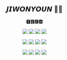 <h2 align='center'>𝙅𝙄𝙒𝙊𝙉𝙔𝙊𝙐𝙉 🦊🐰</h2>

<p align='center'>🆃🅴🅲🅷</p>

<p align='center'>
  <img src="https://img.shields.io/badge/JavaScript-FFCE00?style=flat-square&logo=JavaScript&logoColor=black"/>
  <img src="https://img.shields.io/badge/HTML-FFB13B?style=flat-square&logo=HTML5&logoColor=white"/>
  <img src="https://img.shields.io/badge/Spring-6DB33F?style=flat-square&logo=Spring&logoColor=white"/>
  <img src="https://img.shields.io/badge/NodeJS-339933?style=flat-square&logo=Node.JS&logoColor=white"/>
</p>
<p align='center'>
  <img src="https://img.shields.io/badge/TypeScript-1679A7?style=flat-square&logo=TypeScript&logoColor=white"/>
  <img src="https://img.shields.io/badge/CSS-1572B6?style=flat-square&logo=CSS3&logoColor=white"/>
  <img src="https://img.shields.io/badge/MySQL-3766AB?style=flat-square&logo=MySQL&logoColor=white"/>
  <img src="https://img.shields.io/badge/Docker-003B57?style=flat-square&logo=Docker&logoColor=white"/>
</p>
<p align='center'>
  <img src="https://img.shields.io/badge/GraphQL-E10098?style=flat-square&logo=GraphQL&logoColor=white"/>
  <img src="https://img.shields.io/badge/Java-77216F?style=flat-square&logo=Java&logoColor=white"/>
  <img src="https://img.shields.io/badge/MacOS-494949?style=flat-square&logo=Apple&logoColor=white"/>
  <img src="https://img.shields.io/badge/NestJS-000000?style=flat-square&logo=NestJS&logoColor=E0234E"/>
</p>
